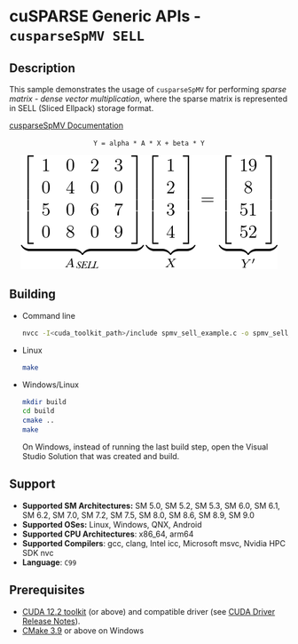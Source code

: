 # cuSPARSE Generic APIs - `cusparseSpMV SELL`

## Description

This sample demonstrates the usage of `cusparseSpMV` for performing *sparse matrix - dense vector multiplication*, where the sparse matrix is represented in SELL (Sliced Ellpack) storage format.

[cusparseSpMV Documentation](https://docs.nvidia.com/cuda/cusparse/index.html#cusparse-generic-function-spmv)

<center>

`Y = alpha * A * X + beta * Y`

![](spmv_sell.png)
</center>

## Building

* Command line
    ```bash
    nvcc -I<cuda_toolkit_path>/include spmv_sell_example.c -o spmv_sell_example -lcusparse
    ```

* Linux
    ```bash
    make
    ```

* Windows/Linux
    ```bash
    mkdir build
    cd build
    cmake ..
    make
    ```
    On Windows, instead of running the last build step, open the Visual Studio Solution that was created and build.

## Support

* **Supported SM Architectures:** SM 5.0, SM 5.2, SM 5.3, SM 6.0, SM 6.1, SM 6.2, SM 7.0, SM 7.2, SM 7.5, SM 8.0, SM 8.6, SM 8.9, SM 9.0
* **Supported OSes:** Linux, Windows, QNX, Android
* **Supported CPU Architectures**: x86_64, arm64
* **Supported Compilers**: gcc, clang, Intel icc, Microsoft msvc, Nvidia HPC SDK nvc
* **Language**: `C99`

## Prerequisites

* [CUDA 12.2 toolkit](https://developer.nvidia.com/cuda-downloads) (or above) and compatible driver (see [CUDA Driver Release Notes](https://docs.nvidia.com/cuda/cuda-toolkit-release-notes/index.html#cuda-major-component-versions)).
* [CMake 3.9](https://cmake.org/download/) or above on Windows
